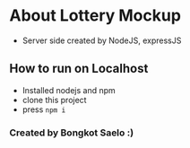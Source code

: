 # About Lottery Mockup
- Server side created by NodeJS, expressJS

## How to run on Localhost
- Installed nodejs and npm
- clone this project
- press `npm i`

### Created by Bongkot Saelo :)